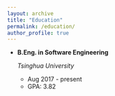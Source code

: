```yaml
---
layout: archive
title: "Education"
permalink: /education/
author_profile: true
---
```


- **B.Eng. in Software Engineering**

  *Tsinghua University*  

  - Aug 2017 - present
  - GPA: 3.82

